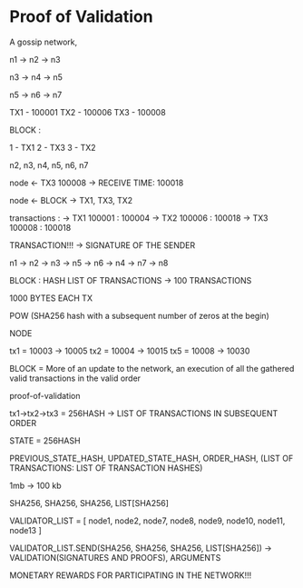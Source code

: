 # Proof of Validation

A gossip network,

n1 -> n2 -> n3

n3 -> n4 -> n5

n5 -> n6 -> n7

TX1 - 100001
TX2 - 100006
TX3 - 100008

BLOCK :

1 - TX1
2 - TX3
3 - TX2

n2, n3, n4, n5, n6, n7

node <- TX3 100008 
    -> RECEIVE TIME: 100018

node <- BLOCK
    -> TX1, TX3, TX2

transactions : 
    -> TX1 100001 : 100004
    -> TX2 100006 : 100018
    -> TX3 100008 : 100018

TRANSACTION!!! -> SIGNATURE OF THE SENDER

n1 -> n2
        -> n3
            -> n5
            -> n6
        -> n4
            -> n7
            -> n8


BLOCK : HASH
LIST OF TRANSACTIONS -> 100 TRANSACTIONS

1000 BYTES EACH TX

POW (SHA256 hash with a subsequent number of zeros at the begin)

NODE

tx1 = 10003 -> 10005
tx2 = 10004 -> 10015
tx5 = 10008 -> 10030

BLOCK = More of an update to the network, an execution of all the gathered valid transactions in the valid order

proof-of-validation

tx1->tx2->tx3 = 256HASH 
    -> LIST OF TRANSACTIONS IN SUBSEQUENT ORDER

STATE = 256HASH

PREVIOUS_STATE_HASH, UPDATED_STATE_HASH, ORDER_HASH, (LIST OF TRANSACTIONS: LIST OF TRANSACTION HASHES)

1mb -> 100 kb

SHA256, SHA256, SHA256, LIST[SHA256]

VALIDATOR_LIST = [
    node1,
    node2,
    node7,
    node8,
    node9,
    node10,
    node11,
    node13
]

VALIDATOR_LIST.SEND(SHA256, SHA256, SHA256, LIST[SHA256])
    -> VALIDATION(SIGNATURES AND PROOFS), ARGUMENTS




MONETARY REWARDS FOR PARTICIPATING IN THE NETWORK!!!